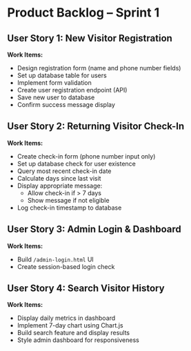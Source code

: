# Product Backlog – Sprint 1

## User Story 1: New Visitor Registration
**Work Items:**
- Design registration form (name and phone number fields)
- Set up database table for users
- Implement form validation
- Create user registration endpoint (API)
- Save new user to database
- Confirm success message display

## User Story 2: Returning Visitor Check-In
**Work Items:**
- Create check-in form (phone number input only)
- Set up database check for user existence
- Query most recent check-in date
- Calculate days since last visit
- Display appropriate message:
  - Allow check-in if > 7 days
  - Show message if not eligible
- Log check-in timestamp to database

## User Story 3: Admin Login & Dashboard
**Work Items:**
- Build `/admin-login.html` UI
- Create session-based login check

## User Story 4: Search Visitor History
**Work Items:**
- Display daily metrics in dashboard
- Implement 7-day chart using Chart.js
- Build search feature and display results
- Style admin dashboard for responsiveness
